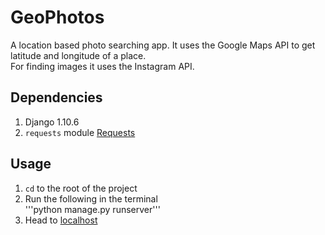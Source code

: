 GeoPhotos
=========

A location based photo searching app. It uses the Google Maps API to get latitude and longitude of a place.  
For finding images it uses the Instagram API.

## Dependencies
1. Django 1.10.6
2. `requests` module [Requests](http://docs.python-requests.org/en/master/ "Requests")

## Usage
1. `cd` to the root of the project
2. Run the following in the terminal  
   '''python manage.py runserver'''
3. Head to [localhost](http://localhost:8000 "localhost")
